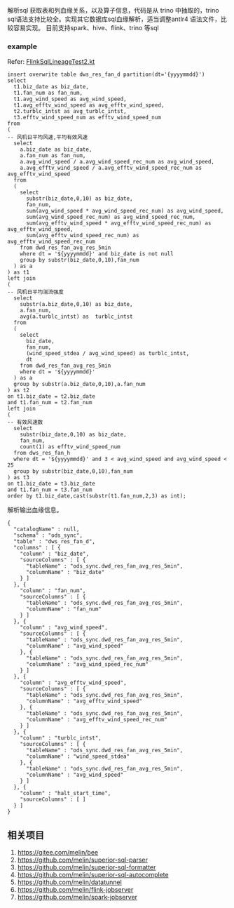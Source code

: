 解析sql 获取表和列血缘关系，以及算子信息，代码是从 trino 中抽取的，trino sql语法支持比较全。实现其它数据库sql血缘解析，适当调整antlr4 语法文件，比较容易实现。
目前支持spark、hive、flink、trino 等sql


### example
Refer: [FlinkSqlLineageTest2.kt](src%2Ftest%2Fkotlin%2Fio%2Fgithub%2Fmelin%2Fsqlflow%2Fparser%2Fflink%2FFlinkSqlLineageTest2.kt)
```
insert overwrite table dws_res_fan_d partition(dt='{yyyymmdd}')
select 
  t1.biz_date as biz_date,
  t1.fan_num as fan_num,
  t1.avg_wind_speed as avg_wind_speed,
  t1.avg_efftv_wind_speed as avg_efftv_wind_speed,
  t2.turblc_intst as avg_turblc_intst,
  t3.efftv_wind_speed_num as efftv_wind_speed_num
from
(
-- 风机日平均风速,平均有效风速
  select 
    a.biz_date as biz_date,
    a.fan_num as fan_num,
    a.avg_wind_speed / a.avg_wind_speed_rec_num as avg_wind_speed,
    a.avg_efftv_wind_speed / a.avg_efftv_wind_speed_rec_num as avg_efftv_wind_speed
  from 
  (
    select
      substr(biz_date,0,10) as biz_date,
      fan_num,
      sum(avg_wind_speed * avg_wind_speed_rec_num) as avg_wind_speed,
      sum(avg_wind_speed_rec_num) as avg_wind_speed_rec_num,
      sum(avg_efftv_wind_speed * avg_efftv_wind_speed_rec_num) as avg_efftv_wind_speed,
      sum(avg_efftv_wind_speed_rec_num) as avg_efftv_wind_speed_rec_num
    from dwd_res_fan_avg_res_5min
    where dt = '${yyyymmdd}' and biz_date is not null
    group by substr(biz_date,0,10),fan_num
  ) as a
) as t1
left join 
(
-- 风机日平均湍流强度
  select 
    substr(a.biz_date,0,10) as biz_date,
    a.fan_num,
    avg(a.turblc_intst) as  turblc_intst
  from 
  (
    select 
      biz_date,
      fan_num,
      (wind_speed_stdea / avg_wind_speed) as turblc_intst,
      dt
    from dwd_res_fan_avg_res_5min
    where dt = '${yyyymmdd}'
  ) as a 
  group by substr(a.biz_date,0,10),a.fan_num
) as t2
on t1.biz_date = t2.biz_date
and t1.fan_num = t2.fan_num
left join 
(
-- 有效风速数
  select
    substr(biz_date,0,10) as biz_date,
    fan_num,
    count(1) as efftv_wind_speed_num
  from dws_res_fan_h
  where dt = '${yyyymmdd}' and 3 < avg_wind_speed and avg_wind_speed < 25
  group by substr(biz_date,0,10),fan_num
) as t3
on t1.biz_date = t3.biz_date
and t1.fan_num = t3.fan_num
order by t1.biz_date,cast(substr(t1.fan_num,2,3) as int);
```

解析输出血缘信息。
```
{
  "catalogName" : null,
  "schema" : "ods_sync",
  "table" : "dws_res_fan_d",
  "columns" : [ {
    "column" : "biz_date",
    "sourceColumns" : [ {
      "tableName" : "ods_sync.dwd_res_fan_avg_res_5min",
      "columnName" : "biz_date"
    } ]
  }, {
    "column" : "fan_num",
    "sourceColumns" : [ {
      "tableName" : "ods_sync.dwd_res_fan_avg_res_5min",
      "columnName" : "fan_num"
    } ]
  }, {
    "column" : "avg_wind_speed",
    "sourceColumns" : [ {
      "tableName" : "ods_sync.dwd_res_fan_avg_res_5min",
      "columnName" : "avg_wind_speed"
    }, {
      "tableName" : "ods_sync.dwd_res_fan_avg_res_5min",
      "columnName" : "avg_wind_speed_rec_num"
    } ]
  }, {
    "column" : "avg_efftv_wind_speed",
    "sourceColumns" : [ {
      "tableName" : "ods_sync.dwd_res_fan_avg_res_5min",
      "columnName" : "avg_efftv_wind_speed"
    }, {
      "tableName" : "ods_sync.dwd_res_fan_avg_res_5min",
      "columnName" : "avg_efftv_wind_speed_rec_num"
    } ]
  }, {
    "column" : "turblc_intst",
    "sourceColumns" : [ {
      "tableName" : "ods_sync.dwd_res_fan_avg_res_5min",
      "columnName" : "wind_speed_stdea"
    }, {
      "tableName" : "ods_sync.dwd_res_fan_avg_res_5min",
      "columnName" : "avg_wind_speed"
    } ]
  }, {
    "column" : "halt_start_time",
    "sourceColumns" : [ ]
  } ]
}
```

## 相关项目
1. https://gitee.com/melin/bee
2. https://github.com/melin/superior-sql-parser
3. https://github.com/melin/superior-sql-formatter
4. https://github.com/melin/superior-sql-autocomplete
5. https://github.com/melin/datatunnel
6. https://github.com/melin/flink-jobserver
6. https://github.com/melin/spark-jobserver
